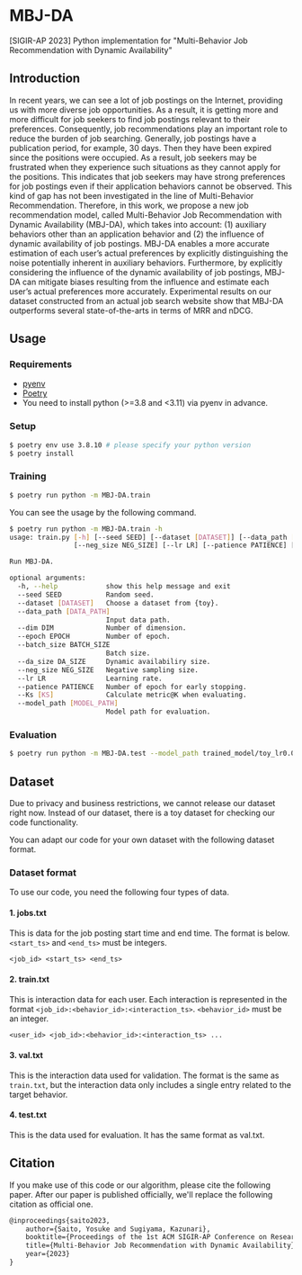 # MBJ-DA

[SIGIR-AP 2023] Python implementation for "Multi-Behavior Job Recommendation with Dynamic Availability"

## Introduction

In recent years, we can see a lot of job postings on the Internet, providing us with more diverse job opportunities.
As a result, it is getting more and more difficult for job seekers to find job postings relevant to their preferences.
Consequently, job recommendations play an important role to reduce the burden of job searching.
Generally, job postings have a publication period, for example, 30 days.
Then they have been expired since the positions were occupied.
As a result, job seekers may be frustrated when they experience such situations as they cannot apply for the positions.
This indicates that job seekers may have strong preferences for job postings even if their application behaviors cannot be observed.
This kind of gap has not been investigated in the line of Multi-Behavior Recommendation.
Therefore, in this work, we propose a new job recommendation model, called Multi-Behavior Job Recommendation with Dynamic Availability (MBJ-DA), which takes into account: (1) auxiliary behaviors other than an application behavior and (2) the influence of dynamic availability of job postings.
MBJ-DA enables a more accurate estimation of each user’s actual preferences by explicitly distinguishing the noise potentially inherent in auxiliary behaviors.
Furthermore, by explicitly considering the influence of the dynamic availability of job postings, MBJ-DA can mitigate biases resulting from the influence and estimate each user’s actual preferences more accurately.
Experimental results on our dataset constructed from an actual job search website show that MBJ-DA outperforms several state-of-the-arts in terms of MRR and nDCG.

## Usage

### Requirements

- [pyenv](https://github.com/pyenv/pyenv)
- [Poetry](https://github.com/python-poetry/poetry)
- You need to install python (>=3.8 and <3.11) via pyenv in advance.

### Setup

```sh
$ poetry env use 3.8.10 # please specify your python version
$ poetry install
```

### Training

```sh
$ poetry run python -m MBJ-DA.train
```

You can see the usage by the following command.

```sh
$ poetry run python -m MBJ-DA.train -h
usage: train.py [-h] [--seed SEED] [--dataset [DATASET]] [--data_path [DATA_PATH]] [--dim DIM] [--epoch EPOCH] [--batch_size BATCH_SIZE] [--da_size DA_SIZE]
                [--neg_size NEG_SIZE] [--lr LR] [--patience PATIENCE] [--Ks [KS]] [--model_path [MODEL_PATH]]

Run MBJ-DA.

optional arguments:
  -h, --help            show this help message and exit
  --seed SEED           Random seed.
  --dataset [DATASET]   Choose a dataset from {toy}.
  --data_path [DATA_PATH]
                        Input data path.
  --dim DIM             Number of dimension.
  --epoch EPOCH         Number of epoch.
  --batch_size BATCH_SIZE
                        Batch size.
  --da_size DA_SIZE     Dynamic availabiliry size.
  --neg_size NEG_SIZE   Negative sampling size.
  --lr LR               Learning rate.
  --patience PATIENCE   Number of epoch for early stopping.
  --Ks [KS]             Calculate metric@K when evaluating.
  --model_path [MODEL_PATH]
                        Model path for evaluation.
```

### Evaluation

```sh
$ poetry run python -m MBJ-DA.test --model_path trained_model/toy_lr0.005_dim32/best.pth # please specify your model path
```

## Dataset

Due to privacy and business restrictions, we cannot release our dataset right now.
Instead of our dataset, there is a toy dataset for checking our code functionality.

You can adapt our code for your own dataset with the following dataset format.

### Dataset format

To use our code, you need the following four types of data.

#### 1. jobs.txt

This is data for the job posting start time and end time.
The format is below.
`<start_ts>` and `<end_ts>` must be integers.

```txt
<job_id> <start_ts> <end_ts>
```

#### 2. train.txt

This is interaction data for each user.
Each interaction is represented in the format `<job_id>:<behavior_id>:<interaction_ts>`.
`<behavior_id>` must be an integer.

```txt
<user_id> <job_id>:<behavior_id>:<interaction_ts> ...
```

#### 3. val.txt

This is the interaction data used for validation.
The format is the same as `train.txt`, but the interaction data only includes a single entry related to the target behavior.

#### 4. test.txt

This is the data used for evaluation.
It has the same format as val.txt.

## Citation

If you make use of this code or our algorithm, please cite the following paper.
After our paper is published officially, we'll replace the following citation as official one.

```txt
@inproceedings{saito2023,
	author={Saito, Yosuke and Sugiyama, Kazunari},
	booktitle={Proceedings of the 1st ACM SIGIR-AP Conference on Research and Development in Information Retrieval},
	title={Multi-Behavior Job Recommendation with Dynamic Availability},
	year={2023}
}
```
